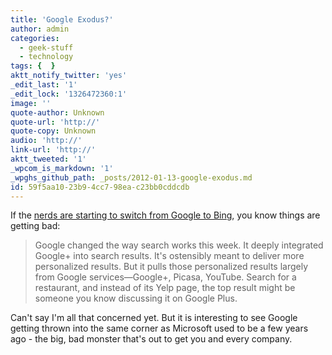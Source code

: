 ```yaml
---
title: 'Google Exodus?'
author: admin
categories:
  - geek-stuff
  - technology
tags: {  }
aktt_notify_twitter: 'yes'
_edit_last: '1'
_edit_lock: '1326472360:1'
image: ''
quote-author: Unknown
quote-url: 'http://'
quote-copy: Unknown
audio: 'http://'
link-url: 'http://'
aktt_tweeted: '1'
_wpcom_is_markdown: '1'
_wpghs_github_path: _posts/2012-01-13-google-exodus.md
id: 59f5aa10-23b9-4cc7-98ea-c23bb0cddcdb
---
```

<p>If the <a href="http://gizmodo.com/5875571/google-just-made-bing-the-best-search-engine">nerds are starting to switch from Google to Bing</a>, you know things are getting bad:</p>
<blockquote><p>
  Google changed the way search works this week. It deeply integrated Google+ into search results. It's ostensibly meant to deliver more personalized results. But it pulls those personalized results largely from Google services—Google+, Picasa, YouTube. Search for a restaurant, and instead of its Yelp page, the top result might be someone you know discussing it on Google Plus.
</p></blockquote>
<p>Can't say I'm all that concerned yet. But it is interesting to see Google getting thrown into the same corner as Microsoft used to be a few years ago - the big, bad monster that's out to get you and every company.</p>

